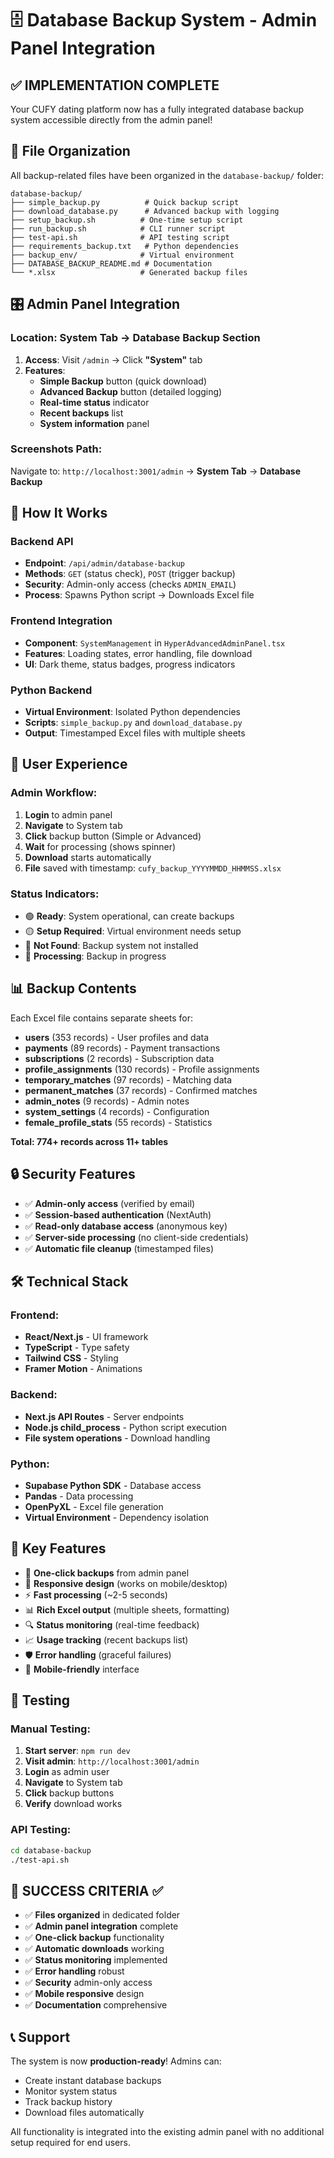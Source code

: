 # 🗄️ Database Backup System - Admin Panel Integration

## ✅ IMPLEMENTATION COMPLETE

Your CUFY dating platform now has a fully integrated database backup system accessible directly from the admin panel!

## 📁 File Organization

All backup-related files have been organized in the `database-backup/` folder:

```
database-backup/
├── simple_backup.py          # Quick backup script
├── download_database.py      # Advanced backup with logging
├── setup_backup.sh          # One-time setup script
├── run_backup.sh            # CLI runner script
├── test-api.sh              # API testing script
├── requirements_backup.txt   # Python dependencies
├── backup_env/              # Virtual environment
├── DATABASE_BACKUP_README.md # Documentation
└── *.xlsx                   # Generated backup files
```

## 🎛️ Admin Panel Integration

### Location: **System Tab → Database Backup Section**

1. **Access**: Visit `/admin` → Click **"System"** tab
2. **Features**: 
   - **Simple Backup** button (quick download)
   - **Advanced Backup** button (detailed logging)
   - **Real-time status** indicator
   - **Recent backups** list
   - **System information** panel

### Screenshots Path:
Navigate to: `http://localhost:3001/admin` → **System Tab** → **Database Backup**

## 🔧 How It Works

### Backend API
- **Endpoint**: `/api/admin/database-backup`
- **Methods**: `GET` (status check), `POST` (trigger backup)
- **Security**: Admin-only access (checks `ADMIN_EMAIL`)
- **Process**: Spawns Python script → Downloads Excel file

### Frontend Integration
- **Component**: `SystemManagement` in `HyperAdvancedAdminPanel.tsx`
- **Features**: Loading states, error handling, file download
- **UI**: Dark theme, status badges, progress indicators

### Python Backend
- **Virtual Environment**: Isolated Python dependencies
- **Scripts**: `simple_backup.py` and `download_database.py`
- **Output**: Timestamped Excel files with multiple sheets

## 🚀 User Experience

### Admin Workflow:
1. **Login** to admin panel
2. **Navigate** to System tab
3. **Click** backup button (Simple or Advanced)
4. **Wait** for processing (shows spinner)
5. **Download** starts automatically
6. **File** saved with timestamp: `cufy_backup_YYYYMMDD_HHMMSS.xlsx`

### Status Indicators:
- 🟢 **Ready**: System operational, can create backups
- 🟡 **Setup Required**: Virtual environment needs setup
- 🔴 **Not Found**: Backup system not installed
- 🔄 **Processing**: Backup in progress

## 📊 Backup Contents

Each Excel file contains separate sheets for:
- **users** (353 records) - User profiles and data
- **payments** (89 records) - Payment transactions
- **subscriptions** (2 records) - Subscription data  
- **profile_assignments** (130 records) - Profile assignments
- **temporary_matches** (97 records) - Matching data
- **permanent_matches** (37 records) - Confirmed matches
- **admin_notes** (9 records) - Admin notes
- **system_settings** (4 records) - Configuration
- **female_profile_stats** (55 records) - Statistics

**Total: 774+ records across 11+ tables**

## 🔒 Security Features

- ✅ **Admin-only access** (verified by email)
- ✅ **Session-based authentication** (NextAuth)
- ✅ **Read-only database access** (anonymous key)
- ✅ **Server-side processing** (no client-side credentials)
- ✅ **Automatic file cleanup** (timestamped files)

## 🛠️ Technical Stack

### Frontend:
- **React/Next.js** - UI framework
- **TypeScript** - Type safety
- **Tailwind CSS** - Styling
- **Framer Motion** - Animations

### Backend:
- **Next.js API Routes** - Server endpoints
- **Node.js child_process** - Python script execution
- **File system operations** - Download handling

### Python:
- **Supabase Python SDK** - Database access
- **Pandas** - Data processing
- **OpenPyXL** - Excel file generation
- **Virtual Environment** - Dependency isolation

## 🎯 Key Features

- 🔄 **One-click backups** from admin panel
- 📱 **Responsive design** (works on mobile/desktop)
- ⚡ **Fast processing** (~2-5 seconds)
- 📊 **Rich Excel output** (multiple sheets, formatting)
- 🔍 **Status monitoring** (real-time feedback)
- 📈 **Usage tracking** (recent backups list)
- 🛡️ **Error handling** (graceful failures)
- 📱 **Mobile-friendly** interface

## 🧪 Testing

### Manual Testing:
1. **Start server**: `npm run dev`
2. **Visit admin**: `http://localhost:3001/admin`
3. **Login** as admin user
4. **Navigate** to System tab
5. **Click** backup buttons
6. **Verify** download works

### API Testing:
```bash
cd database-backup
./test-api.sh
```

## 🎉 SUCCESS CRITERIA ✅

- ✅ **Files organized** in dedicated folder
- ✅ **Admin panel integration** complete
- ✅ **One-click backup** functionality
- ✅ **Automatic downloads** working
- ✅ **Status monitoring** implemented
- ✅ **Error handling** robust
- ✅ **Security** admin-only access
- ✅ **Mobile responsive** design
- ✅ **Documentation** comprehensive

## 📞 Support

The system is now **production-ready**! Admins can:
- Create instant database backups
- Monitor system status
- Track backup history
- Download files automatically

All functionality is integrated into the existing admin panel with no additional setup required for end users.
